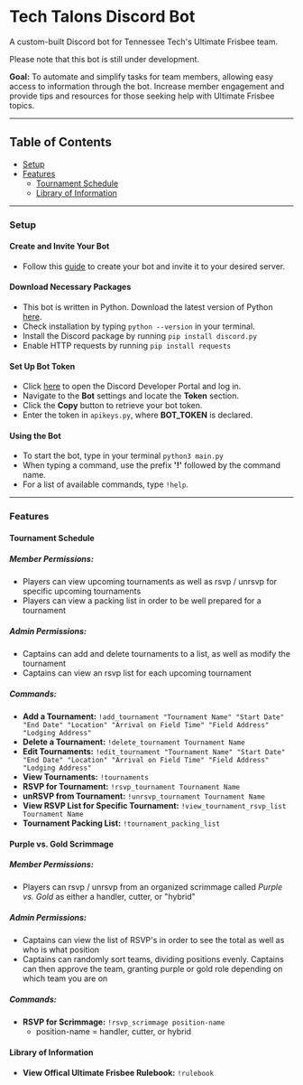 # Tech Talons Discord Bot

A custom-built Discord bot for Tennessee Tech's Ultimate Frisbee team. 

Please note that this bot is still under development.

**Goal:** To automate and simplify tasks for team members, allowing easy access to information through the bot. Increase member engagement and provide tips and resources for those seeking help with Ultimate Frisbee topics.

---

## Table of Contents
- [Setup](#setup)
- [Features](#features)
  - [Tournament Schedule](#tournament-schedule)
  - [Library of Information](#library-of-information)

---

### Setup

#### Create and Invite Your Bot
- Follow this [guide](https://discordpy.readthedocs.io/en/stable/discord.html) to create your bot and invite it to your desired server.

#### Download Necessary Packages
- This bot is written in Python. Download the latest version of Python [here](https://www.python.org/downloads/).
- Check installation by typing `python --version` in your terminal.
- Install the Discord package by running `pip install discord.py`
- Enable HTTP requests by running `pip install requests`
  
#### Set Up Bot Token
- Click [here](https://discord.com/developers/applications/) to open the Discord Developer Portal and log in.
- Navigate to the **Bot** settings and locate the **Token** section.
- Click the **Copy** button to retrieve your bot token.
- Enter the token in `apikeys.py`, where **BOT_TOKEN** is declared.

#### Using the Bot
- To start the bot, type in your terminal `python3 main.py`
- When typing a command, use the prefix **'!'** followed by the command name.
- For a list of available commands, type `!help`.

---

### Features

#### Tournament Schedule
##### Member Permissions: 
- Players can view upcoming tournaments as well as rsvp / unrsvp for specific upcoming tournaments
- Players can view a packing list in order to be well prepared for a tournament
##### Admin Permissions:
- Captains can add and delete tournaments to a list, as well as modify the tournament
- Captains can view an rsvp list for each upcoming tournament
##### Commands:
- **Add a Tournament:** `!add_tournament "Tournament Name" "Start Date" "End Date" "Location" "Arrival on Field Time" "Field Address" "Lodging Address"`
- **Delete a Tournament:** `!delete_tournament Tournament Name`
- **Edit Tournaments:** `!edit_tournament "Tournament Name" "Start Date" "End Date" "Location" "Arrival on Field Time" "Field Address" "Lodging Address"`
- **View Tournaments:** `!tournaments`
- **RSVP for Tournament:** `!rsvp_tournament Tournament Name`
- **unRSVP from Tournament:** `!unrsvp_tournament Tournament Name`
- **View RSVP List for Specific Tournament:** `!view_tournament_rsvp_list Tournament Name`
- **Tournament Packing List:** `!tournament_packing_list`
#### Purple vs. Gold Scrimmage
##### Member Permissions: 
- Players can rsvp / unrsvp from an organized scrimmage called *Purple vs. Gold* as either a handler, cutter, or "hybrid"
##### Admin Permissions: 
- Captains can view the list of RSVP's in order to see the total as well as who is what position
- Captains can randomly sort teams, dividing positions evenly. Captains can then approve the team, granting purple or gold role depending on which team you are on
##### Commands:
- **RSVP for Scrimmage:** `!rsvp_scrimmage position-name`
  - position-name = handler, cutter, or hybrid
#### Library of Information
- **View Offical Ultimate Frisbee Rulebook:** `!rulebook`
